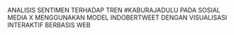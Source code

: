 ANALISIS SENTIMEN TERHADAP TREN #KABURAJADULU PADA SOSIAL MEDIA X MENGGUNAKAN MODEL INDOBERTWEET DENGAN VISUALISASI INTERAKTIF BERBASIS WEB
